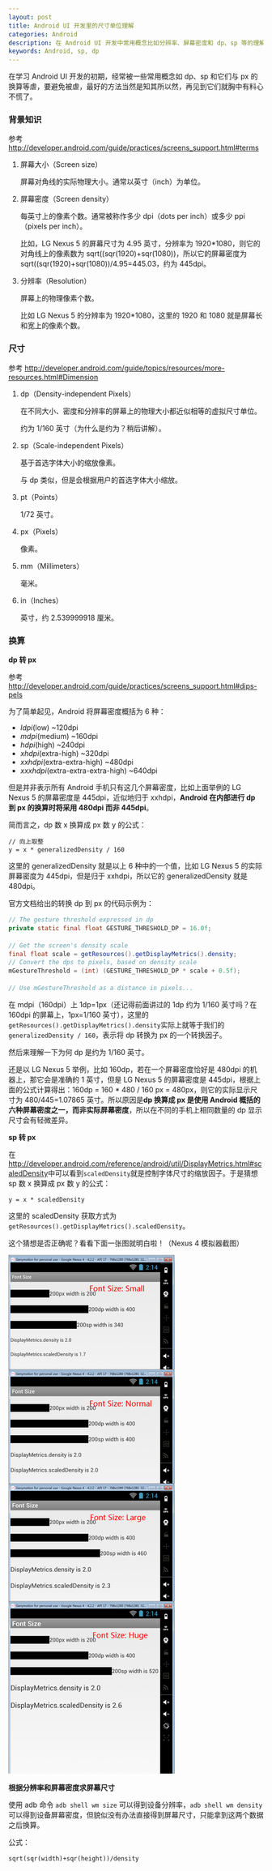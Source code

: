```yaml
---
layout: post
title: Android UI 开发里的尺寸单位理解
categories: Android
description: 在 Android UI 开发中常用概念比如分辨率、屏幕密度和 dp、sp 等的理解。
keywords: Android, sp, dp
---
```


在学习 Android UI 开发的初期，经常被一些常用概念如 dp、sp 和它们与 px 的换算等虐，要避免被虐，最好的方法当然是知其所以然，再见到它们就胸中有料心不慌了。

### 背景知识

参考 <http://developer.android.com/guide/practices/screens_support.html#terms>

1. 屏幕大小（Screen size）

   屏幕对角线的实际物理大小。通常以英寸（inch）为单位。

1. 屏幕密度（Screen density）

   每英寸上的像素个数。通常被称作多少 dpi（dots per inch）或多少 ppi（pixels per inch）。

   比如，LG Nexus 5 的屏幕尺寸为 4.95 英寸，分辨率为 1920*1080，则它的对角线上的像素数为 sqrt((sqr(1920)+sqr(1080))，所以它的屏幕密度为 sqrt((sqr(1920)+sqr(1080))/4.95=445.03，约为 445dpi。

1. 分辨率（Resolution）

   屏幕上的物理像素个数。

   比如 LG Nexus 5 的分辨率为 1920*1080，这里的 1920 和 1080 就是屏幕长和宽上的像素个数。

### 尺寸

参考 <http://developer.android.com/guide/topics/resources/more-resources.html#Dimension>

1. dp（Density-independent Pixels）

   在不同大小、密度和分辨率的屏幕上的物理大小都近似相等的虚拟尺寸单位。

   约为 1/160 英寸（为什么是约为？稍后讲解）。

1. sp（Scale-independent Pixels）

   基于首选字体大小的缩放像素。

   与 dp 类似，但是会根据用户的首选字体大小缩放。

1. pt（Points）

   1/72 英寸。

1. px（Pixels）

   像素。

1. mm（Millimeters）

   毫米。

1. in（Inches）

   英寸，约 2.539999918 厘米。

### 换算

**dp 转 px**

参考<http://developer.android.com/guide/practices/screens_support.html#dips-pels>

为了简单起见，Android 将屏幕密度概括为 6 种：

* *ldpi*(low) ~120dpi
* *mdpi*(medium) ~160dpi
* *hdpi*(high) ~240dpi
* *xhdpi*(extra-high) ~320dpi
* *xxhdpi*(extra-extra-high) ~480dpi
* *xxxhdpi*(extra-extra-extra-high) ~640dpi

但是并非表示所有 Android 手机只有这几个屏幕密度，比如上面举例的 LG Nexus 5 的屏幕密度是 445dpi，近似地归于 xxhdpi，**Android 在内部进行 dp 到 px 的换算时将采用 480dpi 而非 445dpi**。

简而言之，dp 数 x 换算成 px 数 y 的公式：

```
// 向上取整
y = x * generalizedDensity / 160
```

这里的 generalizedDensity 就是以上 6 种中的一个值，比如 LG Nexus 5 的实际屏幕密度为 445dpi，但是归于 xxhdpi，所以它的 generalizedDensity 就是 480dpi。

官方文档给出的转换 dp 到 px 的代码示例为：

```java
// The gesture threshold expressed in dp
private static final float GESTURE_THRESHOLD_DP = 16.0f;

// Get the screen's density scale
final float scale = getResources().getDisplayMetrics().density;
// Convert the dps to pixels, based on density scale
mGestureThreshold = (int) (GESTURE_THRESHOLD_DP * scale + 0.5f);

// Use mGestureThreshold as a distance in pixels...
```

在 mdpi（160dpi）上 1dp=1px（还记得前面讲过的 1dp 约为 1/160 英寸吗？在 160dpi 的屏幕上，1px=1/160 英寸），这里的`getResources().getDisplayMetrics().density`实际上就等于我们的`generalizedDensity / 160`，表示将 dp 转换为 px 的一个转换因子。

然后来理解一下为何 dp 是约为 1/160 英寸。

还是以 LG Nexus 5 举例，比如 160dp，若在一个屏幕密度恰好是 480dpi 的机器上，那它会是准确的 1 英寸，但是 LG Nexus 5 的屏幕密度是 445dpi，根据上面的公式计算得出：160dp = 160 * 480 / 160 px = 480px，则它的实际显示尺寸为 480/445=1.07865 英寸。所以原因是**dp 换算成 px 是使用 Android 概括的六种屏幕密度之一，而非实际屏幕密度**，所以在不同的手机上相同数量的 dp 显示尺寸会有轻微差异。

**sp 转 px**

在<http://developer.android.com/reference/android/util/DisplayMetrics.html#scaledDensity>中可以看到`scaledDensity`就是控制字体尺寸的缩放因子。于是猜想 sp 数 x 换算成 px 数 y 的公式：

```
y = x * scaledDensity
```

这里的 scaledDensity 获取方式为`getResources().getDisplayMetrics().scaledDensity`。

这个猜想是否正确呢？看看下面一张图就明白啦！（Nexus 4 模拟器截图）

![font-size](/images/posts/android/font-size.png)

**根据分辨率和屏幕密度求屏幕尺寸**

使用 adb 命令 `adb shell wm size` 可以得到设备分辨率，`adb shell wm density` 可以得到设备屏幕密度，但貌似没有办法直接得到屏幕尺寸，只能拿到这两个数据之后换算。

公式：

```
sqrt(sqr(width)+sqr(height))/density
```
